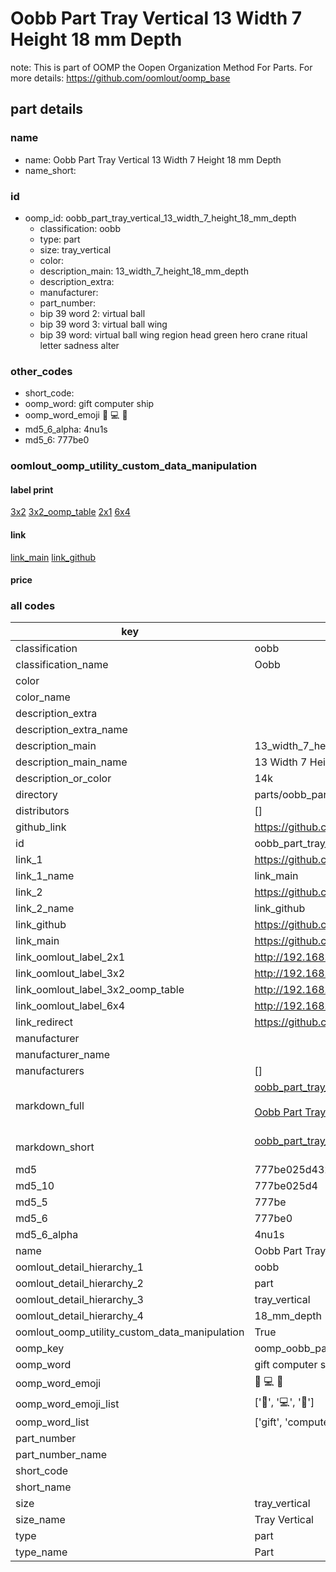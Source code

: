 # Oobb Part Tray Vertical 13 Width 7 Height 18 mm Depth  

note: This is part of OOMP the Oopen Organization Method For Parts. For more details: https://github.com/oomlout/oomp_base

##  part details
  







### name
* name: Oobb Part Tray Vertical 13 Width 7 Height 18 mm Depth
* name_short: 
### id
* oomp_id: oobb_part_tray_vertical_13_width_7_height_18_mm_depth
  * classification: oobb
  * type: part
  * size: tray_vertical
  * color: 
  * description_main: 13_width_7_height_18_mm_depth
  * description_extra: 
  * manufacturer: 
  * part_number: 
  * bip 39 word 2: virtual ball
  * bip 39 word 3: virtual ball wing
  * bip 39 word: virtual ball wing region head green hero crane ritual letter sadness alter

### other_codes
* short_code: 
* oomp_word: gift computer ship
* oomp_word_emoji :gift: :computer: :ship:
* md5_6_alpha: 4nu1s
* md5_6: 777be0






### oomlout_oomp_utility_custom_data_manipulation
#### label print
[3x2](http://192.168.1.245:1112/?label=oomp%204nu1s)
[3x2_oomp_table](http://192.168.1.108:1112/?label=oomp%204nu1s)
[2x1](http://192.168.1.242:1112/?label=oomp%204nu1s)
[6x4](http://192.168.1.55:1112/?label=oomp%204nu1s)    

#### link

[link_main](https://github.com/oomlout/oomlout_oomp_version_1_messy/tree/main/parts/oobb_part_tray_vertical_13_width_7_height_18_mm_depth) [link_github](https://github.com/oomlout/oomlout_oomp_version_1_messy/tree/main/parts/oobb_part_tray_vertical_13_width_7_height_18_mm_depth)                             

#### price







### all codes 
| key | value |  
| --- | --- |  
| classification | oobb |  
| classification_name | Oobb |  
| color |  |  
| color_name |  |  
| description_extra |  |  
| description_extra_name |  |  
| description_main | 13_width_7_height_18_mm_depth |  
| description_main_name | 13 Width 7 Height 18 mm Depth |  
| description_or_color | 14k |  
| directory | parts/oobb_part_tray_vertical_13_width_7_height_18_mm_depth |  
| distributors | [] |  
| github_link | https://github.com/oomlout/oomlout_oomp_part_src/tree/main/parts/oobb_part_tray_vertical_13_width_7_height_18_mm_depth |  
| id | oobb_part_tray_vertical_13_width_7_height_18_mm_depth |  
| link_1 | https://github.com/oomlout/oomlout_oomp_version_1_messy/tree/main/parts/oobb_part_tray_vertical_13_width_7_height_18_mm_depth |  
| link_1_name | link_main |  
| link_2 | https://github.com/oomlout/oomlout_oomp_version_1_messy/tree/main/parts/oobb_part_tray_vertical_13_width_7_height_18_mm_depth |  
| link_2_name | link_github |  
| link_github | https://github.com/oomlout/oomlout_oomp_version_1_messy/tree/main/parts/oobb_part_tray_vertical_13_width_7_height_18_mm_depth |  
| link_main | https://github.com/oomlout/oomlout_oomp_version_1_messy/tree/main/parts/oobb_part_tray_vertical_13_width_7_height_18_mm_depth |  
| link_oomlout_label_2x1 | http://192.168.1.242:1112/?label=oomp%204nu1s |  
| link_oomlout_label_3x2 | http://192.168.1.245:1112/?label=oomp%204nu1s |  
| link_oomlout_label_3x2_oomp_table | http://192.168.1.108:1112/?label=oomp%204nu1s |  
| link_oomlout_label_6x4 | http://192.168.1.55:1112/?label=oomp%204nu1s |  
| link_redirect | https://github.com/oomlout/oomlout_oomp_version_1_messy/tree/main/parts/oobb_part_tray_vertical_13_width_7_height_18_mm_depth |  
| manufacturer |  |  
| manufacturer_name |  |  
| manufacturers | [] |  
| markdown_full | [oobb_part_tray_vertical_13_width_7_height_18_mm_depth](none)<br>[](none)<br>[Oobb Part Tray Vertical 13 Width 7 Height 18 Mm Depth](none)<br><br> |  
| markdown_short | [oobb_part_tray_vertical_13_width_7_height_18_mm_depth](none)<br><br> |  
| md5 | 777be025d4324d6999350b49f7447fa3 |  
| md5_10 | 777be025d4 |  
| md5_5 | 777be |  
| md5_6 | 777be0 |  
| md5_6_alpha | 4nu1s |  
| name | Oobb Part Tray Vertical 13 Width 7 Height 18 mm Depth |  
| oomlout_detail_hierarchy_1 | oobb |  
| oomlout_detail_hierarchy_2 | part |  
| oomlout_detail_hierarchy_3 | tray_vertical |  
| oomlout_detail_hierarchy_4 | 18_mm_depth |  
| oomlout_oomp_utility_custom_data_manipulation | True |  
| oomp_key | oomp_oobb_part_tray_vertical_13_width_7_height_18_mm_depth |  
| oomp_word | gift computer ship |  
| oomp_word_emoji | :gift: :computer: :ship: |  
| oomp_word_emoji_list | [':gift:', ':computer:', ':ship:'] |  
| oomp_word_list | ['gift', 'computer', 'ship'] |  
| part_number |  |  
| part_number_name |  |  
| short_code |  |  
| short_name |  |  
| size | tray_vertical |  
| size_name | Tray Vertical |  
| type | part |  
| type_name | Part |  
